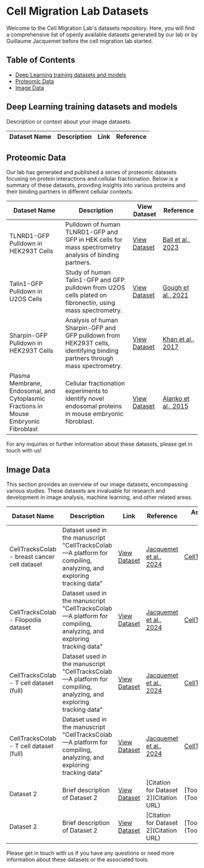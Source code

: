 # Cell Migration Lab Datasets

Welcome to the  Cell Migration Lab's datasets repository. Here, you will find a comprehensive list of openly available datasets generated by our lab or by Guillaume Jacquemet before the cell migration lab started.

## Table of Contents
- [Deep Learning training datasets and models](#Deep-Learning-training-datasets-and-models)
- [Proteomic Data](#proteomic-data)
- [Image Data](#image-data)


## Deep Learning training datasets and models
Description or context about your image datasets.

| Dataset Name | Description | Link | Reference |
| ------------ | ----------- | ---- | --------- |

<!-- Add more rows as needed -->

## Proteomic Data

Our lab has generated and published a series of proteomic datasets focusing on protein interactions and cellular fractionation. Below is a summary of these datasets, providing insights into various proteins and their binding partners in different cellular contexts.

| Dataset Name | Description | View Dataset | Reference |
| ------------ | ----------- | ------------ | --------- |
| TLNRD1-GFP Pulldown in HEK293T Cells | Pulldown of human TLNRD1-GFP and GFP in HEK cells for mass spectrometry analysis of binding partners. | [View Dataset](https://www.ebi.ac.uk/pride/archive/projects/PXD045258) | [Ball et al., 2023](https://www.biorxiv.org/content/10.1101/2023.09.29.559344v1) |
| Talin1-GFP Pulldown in U2OS Cells | Study of human Talin1-GFP and GFP pulldown from U2OS cells plated on fibronectin, using mass spectrometry. | [View Dataset](https://www.ebi.ac.uk/pride/archive/projects/PXD024634) | [Gough et al., 2021](https://www.jbc.org/article/S0021-9258(21)00635-9/fulltext) |
| Sharpin-GFP Pulldown in HEK293T Cells | Analysis of human Sharpin-GFP and GFP pulldown from HEK293T cells, identifying binding partners through mass spectrometry. | [View Dataset](https://www.ebi.ac.uk/pride/archive/projects/PXD004734) | [Khan et al., 2017](https://journals.biologists.com/jcs/article/130/18/3094/56377/The-Sharpin-interactome-reveals-a-role-for-Sharpin) |
| Plasma Membrane, Endosomal, and Cytoplasmic Fractions in Mouse Embryonic Fibroblast | Cellular fractionation experiments to identify novel endosomal proteins in mouse embryonic fibroblast. | [View Dataset](https://www.ebi.ac.uk/pride/archive/projects/PXD001870) | [Alanko et al., 2015](https://www.nature.com/articles/ncb3250) |

For any inquiries or further information about these datasets, please get in touch with us!

<!-- Add more rows as needed -->

## Image Data

This section provides an overview of our image datasets, encompassing various studies. These datasets are invaluable for research and development in image analysis, machine learning, and other related areas.

| Dataset Name | Description | Link | Reference | Associated Tool |
| ------------ | ----------- | ---- | --------- | --------------- |
| CellTracksColab - breast cancer cell dataset | Dataset used in the manuscript "CellTracksColab—A platform for compiling, analyzing, and exploring tracking data"  | [View Dataset](https://zenodo.org/records/10539020) | [Jacquemet et al., 2024](https://www.biorxiv.org/content/10.1101/2023.10.20.563252v3) | [CellTracksColab](https://github.com/guijacquemet/CellTracksColab/tree/main) |
| CellTracksColab - Filopodia dataset | Dataset used in the manuscript "CellTracksColab—A platform for compiling, analyzing, and exploring tracking data"  | [View Dataset](https://zenodo.org/records/10539196) | [Jacquemet et al., 2024](https://www.biorxiv.org/content/10.1101/2023.10.20.563252v3) | [CellTracksColab](https://github.com/guijacquemet/CellTracksColab/tree/main) |
| CellTracksColab - T cell dataset (full) | Dataset used in the manuscript "CellTracksColab—A platform for compiling, analyzing, and exploring tracking data"  | [View Dataset](https://zenodo.org/records/10539720) | [Jacquemet et al., 2024](https://www.biorxiv.org/content/10.1101/2023.10.20.563252v3) | [CellTracksColab](https://github.com/guijacquemet/CellTracksColab/tree/main) |
| CellTracksColab - T cell dataset (full) | Dataset used in the manuscript "CellTracksColab—A platform for compiling, analyzing, and exploring tracking data"  | [View Dataset](https://zenodo.org/records/10539720) | [Jacquemet et al., 2024](https://www.biorxiv.org/content/10.1101/2023.10.20.563252v3) | [CellTracksColab](https://github.com/guijacquemet/CellTracksColab/tree/main) |
| Dataset 2 | Brief description of Dataset 2 | [View Dataset](URL) | [Citation for Dataset 2](Citation URL) | [Tool Name](Tool URL) |
| Dataset 2 | Brief description of Dataset 2 | [View Dataset](URL) | [Citation for Dataset 2](Citation URL) | [Tool Name](Tool URL) |
<!-- Add more rows as needed -->

Please get in touch with us if you have any questions or need more information about these datasets or the associated tools.

